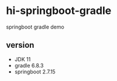 # hi-springboot-gradle
springboot gradle demo

## version
- JDK 11
- gradle 6.8.3
- springboot 2.7.15
